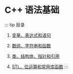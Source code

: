 # C++ 语法基础

::: tip 目录
1. [变量、表达式和语句](./变量、表达式和语句)

2. [数组、字符串和函数](./数组、字符串和函数)

3. [类、结构体、指针和引用](./类、结构体、指针和引用)

4. [STL、位运算和常用库函数](./STL、位运算和常用库函数)
:::
